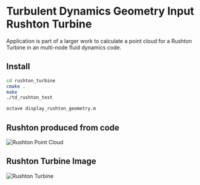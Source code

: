 # Turbulent Dynamics Geometry Input Rushton Turbine
Application is part of a larger work to calculate a point cloud for a Rushton Turbine in an multi-node fluid dynamics code.  



## Install
```bash
cd rushton_turbine
cmake .
make
./td_rushton_test

octave display_rushton_geometry.m 
```

## Rushton produced from code
![Rushton Point Cloud](Rushton_Points.png)

## Rushton Turbine Image
![Rushton Turbine](Turbine.png)



